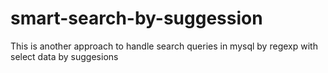 # smart-search-by-suggession
This is another approach to handle search queries in mysql by regexp with select data by suggesions
